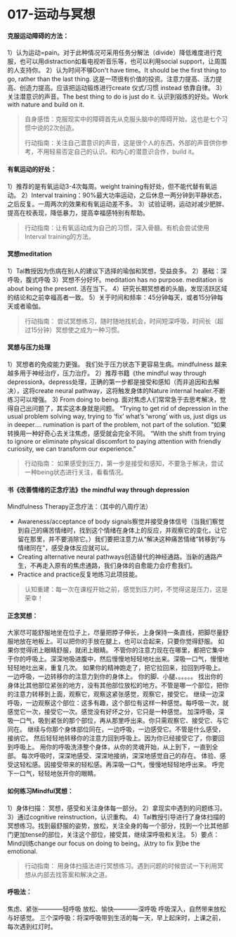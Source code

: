 # 017-运动与冥想
#### 克服运动障碍的方法：
1）认为运动=pain。对于此种情况可采用任务分解法（divide）降低难度进行克服，也可以用distraction如看电视听音乐等，也可以利用social support，让周围的人支持你。
2）认为时间不够Don't have time。It should be the first thing to go, rather than the last thing. 这是一项很有价值的投资。注意力提高、活力提高、创造力提高。应该把运动锻炼进行create 仪式/习惯 instead 依靠自律。
3）关注潜意识的声音。The best thing to do is just do it. 认识到锻炼的好处。Work with nature and build on it.
> 自身感悟：克服现实中的障碍首先从克服头脑中的障碍开始，这也是七个习惯中说的2次创造。
> 
> 行动指南：关注自己潜意识的声音，这是很个人的东西，外部的声音供你参考，不用轻易否定自己的认识。和内心的潜意识合作，build it。

#### 有氧运动的好处：
1）推荐的是有氧运动3-4次每周。weight training有好处，但不能代替有氧运动。
2）Interval training：90%最大功率运动，之后休息一两分钟到平静状态，之后反复。一周两次的效果和有氧运动差不多。
3）试验证明，运动对减少肥胖、提高在校表现，降低暴力，提高幸福感特别有帮助。
> 行动指南：让有氧运动成为自己的习惯，深入骨髓。有机会尝试使用Interval training的方法。


#### 冥想meditation
1）Tal教授因为伤病在别人的建议下选择的瑜伽和冥想，受益良多。
2）基础：深呼吸，腹式呼吸
3）冥想不分好坏。meditation has no purpose. meditation is about being the present. 活在当下。
4）研究长期冥想者的头脑，发现活跃区域的结论和之前幸福高者一致。
5）关于时间和频率：45分钟每天，或者15分钟每天或者瑜伽。
> 行动指南： 尝试冥想练习，随时随地找机会，时间短深呼吸，时间长（超过15分钟）冥想使之成为一种习惯。

#### 冥想与压力处理
1）冥想者的免疫能力更强。
  我们处于压力状态下更容易生病。mindfulness 越来越多用于神经治疗，压力治疗。
2）推荐书籍《the mindful way through depression》。depress处理，正确的第一步都是接受和感知（而非追因和去解决），这将create neural pathway，这将触发身体的Nature internal healer.不断练习可以增强。
3) From doing to being. 面对焦虑人们常常急于去思考解决，觉得自己出问题了，其实这本身就是问题。
“Trying to get rid of depression in the usual problem solving way, trying to ‘fix’ what’s ‘wrong’ with us, just digs us in deeper.... rumination is part of the problem, not part of the solution.
”如果转换用一种好奇心去关注焦虑，感受就会完全不同。
“With the shift from trying to ignore or eliminate physical discomfort to paying attention with friendly curiosity, we can transform our experience.”
> 行动指南： 如果感受到压力，第一步是接受和感知，不要急于解决，尝试一种being状态进行关注，看看情况。

#### 书《改善情绪的正念疗法》the mindful way through depression 
Mindfulness Therapy正念疗法：（其中的八周疗法）
* Awareness/acceptance of body signals察觉并接受身体信号（当我们察觉到自己的痛苦情绪时，找到这个情绪在身体上的反应，并观察它的变化，让它留在那里，并不要消除它。）我们要把注意力从“解决这种痛苦情绪”转移到“与情绪同在”，感受身体反应就可以。
* Creating alternative neural pathways创造替代的神经通路。当新的通路产生，不再走入原有的焦虑通路，我们身体的自愈能力会疗愈我们。
* Practice and practice反复地练习此项技能。

> 认知重建：每一次在课程开始之前，感觉到压力时，不觉得这是压力，这是荣幸！

#### 正念冥想：

大家尽可能舒服地坐在位子上，尽量把脖子伸长，上身保持一条直线，把脚尽量舒服地放在地板上。可以把你的手放在腿上，也可以合起来，只要你觉得舒服。
如果你觉得闭上眼睛舒服，就闭上眼睛。
不管你的注意力现在在哪里，都把它集中于你的呼吸上。深深地吸进腹中，然后慢慢地轻轻地吐出来。深吸一口气，慢慢地轻轻地吐出来，重复几次。
如果你的精神跑走了，把它拉回来，拉回到呼吸上。
一边呼吸，一边转移你的注意力到你的身体上。
你的脚、小腿、。。。。。
找出你的身体比其他部位紧张的地方，没有其他部位放松的地方。不管是哪一个部位，把你的注意力转移到上面，观察它，观察这紧张感觉，观察它，接受它。
继续一边深呼吸，一边观察这个部位：这多有趣，这个部位有这样一种感觉。每呼吸一次，就感觉它一次，接受它一次。感觉没有好坏之分，它只是一种感觉。
加深呼吸，深吸一口气，吸到紧张的那个部位，再从那里呼出来。你只需观察它、接受它、与它同在。
继续与你那个身体部位同在，一边呼吸，一边感受它。不管是什么感受，接纳它。
然后轻轻地转移你的注意力回到呼吸上。因为你已经接受它了，你要回到呼吸上。
用你的呼吸洗涤整个身体，从你的灵魂开始，从上到下，一直到全部。
每次呼吸时，深深地感受、深深地接纳，深深地感觉自己的存在。
体验、感受这轻松感。因接受带来的轻松感。再深吸一口气，慢慢地轻轻地呼出来。
呼完下一口气，轻轻地张开你的眼睛。

#### 如何练习Mindful冥想：
1）身体扫描： 冥想，感受和关注身体每一部分。
2）拿现实中遇到的问题练习。
3）通过cognitive reinstruction，认识重构。
4）Tal教授引导进行了身体扫描的冥想练习。找到最舒服的姿势，放松，关注全身的每一个部分，找到一个比其他部门更加tense的部位，关注这个部位，接受其，继续深呼吸和关注。
5）要点：Mind训练change our focus on doing to being。从try to fix 到be the emotional.
> 行动指南： 用身体扫描法进行冥想练习。遇到问题的时候尝试一下利用冥想从内部去找答案和解决之道。

#### 呼吸法：
焦虑、紧张――――轻呼吸
放松、愉快――――深呼吸
呼吸深入，自然带来放松与好感觉。
三个深呼吸：将深呼吸带到生活的每一天，早上起床时，上课之前，每次遇到红灯时。



